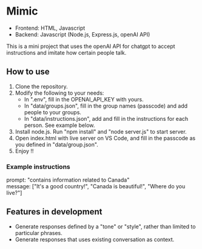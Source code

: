 # Mimic

- Frontend: HTML, Javascript  
- Backend: Javascript (Node.js, Express.js, openAI API)

This is a mini project that uses the openAI API for chatgpt to accept instructions and imitate how certain people talk.  

## How to use

1. Clone the repository.
2. Modify the following to your needs:
    - In ".env", fill in the OPENAI_API_KEY with yours.
    - In "data/groups.json", fill in the group names (passcode) and add people to your groups.
    - In "data/instructions.json", add and fill in the instructions for each person. See example below.
3. Install node.js. Run "npm install" and "node server.js" to start server.
4. Open index.html with live server on VS Code, and fill in the passcode as you defined in "data/group.json".
5. Enjoy !!

### Example instructions

prompt: "contains information related to Canada"  
message: ["It's a good country!", "Canada is beautiful!", "Where do you live?"]

## Features in development

- Generate responses defined by a "tone" or "style", rather than limited to particular phrases.
- Generate responses that uses existing conversation as context.
